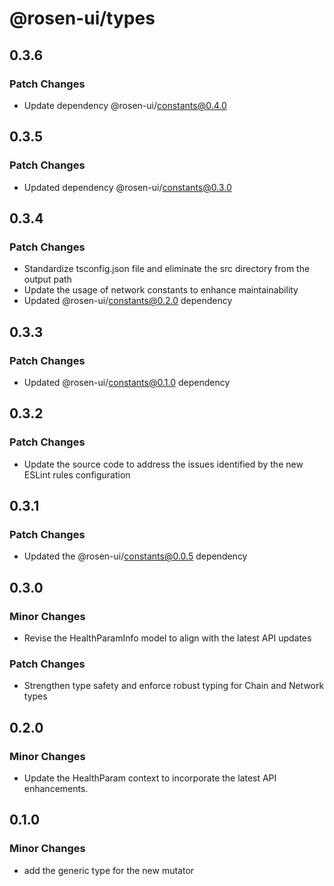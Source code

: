 # @rosen-ui/types

## 0.3.6

### Patch Changes

- Update dependency @rosen-ui/constants@0.4.0

## 0.3.5

### Patch Changes

- Updated dependency @rosen-ui/constants@0.3.0

## 0.3.4

### Patch Changes

- Standardize tsconfig.json file and eliminate the src directory from the output path
- Update the usage of network constants to enhance maintainability
- Updated @rosen-ui/constants@0.2.0 dependency

## 0.3.3

### Patch Changes

- Updated @rosen-ui/constants@0.1.0 dependency

## 0.3.2

### Patch Changes

- Update the source code to address the issues identified by the new ESLint rules configuration

## 0.3.1

### Patch Changes

- Updated the @rosen-ui/constants@0.0.5 dependency

## 0.3.0

### Minor Changes

- Revise the HealthParamInfo model to align with the latest API updates

### Patch Changes

- Strengthen type safety and enforce robust typing for Chain and Network types

## 0.2.0

### Minor Changes

- Update the HealthParam context to incorporate the latest API enhancements.

## 0.1.0

### Minor Changes

- add the generic type for the new mutator
